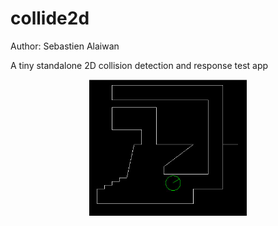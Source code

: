 # collide2d

Author: Sebastien Alaiwan

A tiny standalone 2D collision detection and response test app

<p align="center"><img src="screenshot.jpg" width="50%"></p>
